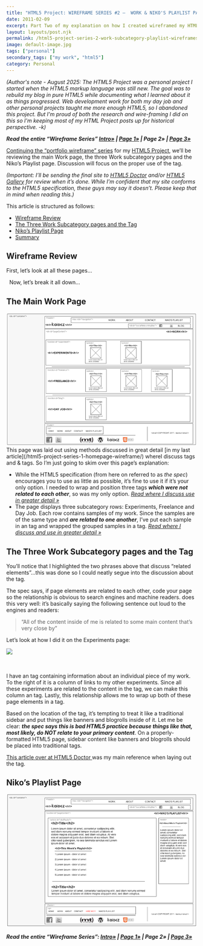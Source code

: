 ```yaml
---
title: "HTML5 Project: WIREFRAME SERIES #2 –  WORK & NIKO'S PLAYLIST PAGES"
date: 2011-02-09
excerpt: Part Two of my explanation on how I created wireframed my HTML5 site before I developed and designed it
layout: layouts/post.njk
permalink: /html5-project-series-2-work-subcategory-playlist-wireframes/
image: default-image.jpg
tags: ["personal"]
secondary_tags: ["my work", "html5"]
category: Personal
---
```

<em>(Author's note - August 2025: The HTML5 Project was a personal project I started when the HTML5 markup language was still new. The goal was to rebuild my blog in pure HTML5 while documenting what I learned about it as things progressed. Web development work for both my day job and other personal projects taught me more enough HTML5, so I abandoned this project. But I'm proud of both the research and wire-framing I did on this so I'm keeping most of my HTML Project posts up for historical perspective. -k)</em>

***Read the entire “Wireframe Series” [Intro»][1] | [Page 1»][2] | Page 2» | [Page 3»][3]***

 [1]: /html5-project-update-completed-wireframes/
 [2]: /html5-project-series-1-homepage-wireframe/
 [3]: /html5-project-series-3-about-contact-wireframes/

[Continuing the “portfolio wireframe” series][1] for my [HTML5 Project][4], we’ll be reviewing the main Work page, the three Work subcategory pages and the Niko’s Playlist page. Discussion will focus on the proper use of the  tag.

 [4]: https://kaidez.com/html5-project/

*(Important: I’ll be sending the final site to [HTML5 Doctor][5] and/or [HTML5 Gallery][6] for review when it’s done. While I’m confident that my site conforms to the HTML5 specification, these guys may say it doesn’t. Please keep that in mind when reading this.)*

 [5]: http://html5doctor.com/
 [6]: http://html5gallery.com/

This article is structured as follows:

*   [Wireframe Review][7]
*   [The Three Work Subcategory pages and the  Tag][8]
*   [Niko’s Playlist Page][9]
*   [Summary][10]

 [7]: #wfReview
 [8]: #subcatAside
 [9]: #playlist
 [10]: #summary


## Wireframe Review

First, let’s look at all these pages…

 
Now, let’s break it all down…

## The Main Work Page
<img src="/assets/img/Work.jpg" />
This page was laid out using methods discussed in great detail [in my last article](/html5-project-series-1-homepage-wireframe/) whereI discuss  tags and  &  tags. So I’m just going to skim over this page’s explanation:

*   While the HTML5 specification (from here on referred to as *the spec*) encourages you to use  as little as possible, it’s fine to use it if it’s your only option. I needed to wrap and position three  tags ***which were not related to each other***, so  was my only option. [*Read where I discuss  use in greater detail »*][12]
*   The page displays three subcategory rows: Experiments, Freelance and Day Job. Each row contains samples of my work. Since the samples are of the same type and ***are related to one another***, I’ve put each sample in an  tag and wrapped the grouped samples in a  tag. [*Read where I discuss  and  use in greater detail »*][13]

## The Three Work Subcategory pages and the  Tag

You’ll notice that I highlighted the two phrases above that discuss “related elements”…this was done so I could neatly segue into the discussion about the  tag.

The spec says, if page elements are related to each other, code your page so the relationship is obvious to search engines and machine readers.  does this very well: it’s basically saying the following sentence out loud to the engines and readers:

> “All of the content inside of me is related to some main content that’s very close by”

Let’s look at how I did it on the Experiments page:

[![][16]][16]

 

I have an  tag containing information about an individual piece of my work. To the right of it is a column of links to my other experiments. Since all these experiments are related to the content in the  tag, we can make this column an  tag. Lastly, this relationship allows me to wrap up both of these page elements in a  tag.

Based on the location of the  tag, it’s tempting to treat it like a traditional sidebar and put things like banners and blogrolls inside of it. Let me be clear: ***the spec says this is bad HTML5 practice because things like that, most likely, do NOT relate to your primary content***. On a properly-formatted HTML5 page, sidebar content like banners and blogrolls should be placed into traditional  tags.

[This article over at HTML5 Doctor ][15]was my main reference when laying out the  tag.

## Niko’s Playlist Page

<img src="/assets/img/Playlist.jpg" />

***Read the entire “Wireframe Series”:
[Intro»][1] | [Page 1»][2] | Page 2» | [Page 3»][3]***

 [9]: /img/Work.jpg
 [12]: https://kaidez.com/html5-project-series-1-homepage-wireframe/
 [13]: https://kaidez.com/html5-project-series-1-homepage-wireframe/#articleSection
 [16]: /img/Experiments-02.jpg
 [15]: http://html5doctor.com/aside-revisited/
